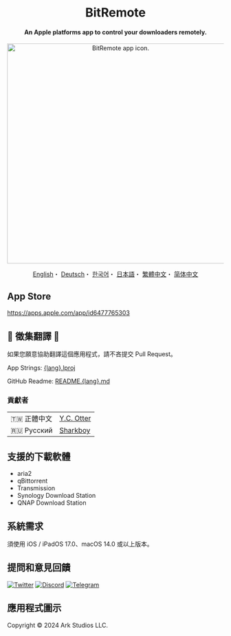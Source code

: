 <h1 align="center">BitRemote</h1>

<h4 align="center">An Apple platforms app to control your downloaders remotely.</h4>

<p align="center">
<picture>
<source media="(prefers-color-scheme: dark)" srcset="https://github.com/user-attachments/assets/06adf4db-363a-4e4c-a277-0328037b0258">
<img src="https://github.com/user-attachments/assets/b22205ce-0079-468d-8343-a72c7d1bcc16" width="512" alt="BitRemote app icon.">
</picture>
</p>

<p align="center">
  <a href="/README.md">English</a>・
  <a href="/READMEs/README.de.md">Deutsch</a>・
  <a href="/READMEs/README.ko.md">한국어</a>・
  <a href="/READMEs/README.jpn.md">日本語</a>・
  <a href="/READMEs/README.cht.md">繁體中文</a>・
  <a href="/READMEs/README.chs.md">简体中文</a>
</p>

## App Store
https://apps.apple.com/app/id6477765303

## 📢 徵集翻譯 📢
如果您願意協助翻譯這個應用程式，請不吝提交 Pull Request。

App Strings: [{lang}.lproj](/Strings)

GitHub Readme: [README.{lang}.md](/READMEs)

### 貢獻者
| | |
| - | - |
| 🇹🇼 正體中文 | [Y.C. Otter](https://github.com/otteryc) |
| 🇷🇺 Русский | [Sharkboy](https://github.com/Sharkboy-j) |

## 支援的下載軟體
- aria2
- qBittorrent
- Transmission
- Synology Download Station
- QNAP Download Station

## 系統需求
須使用 iOS / iPadOS 17.0、macOS 14.0 或以上版本。

## 提問和意見回饋
[![Twitter](https://img.shields.io/badge/Twitter-2CA5E0?style=for-the-badge&logo=twitter&logoColor=white)](https://twitter.com/bitremote)
[![Discord](https://img.shields.io/badge/Discord-7289DA?style=for-the-badge&logo=discord&logoColor=white)](https://discord.gg/x5TP2z6cFj)
[![Telegram](https://img.shields.io/badge/Telegram-858585?style=for-the-badge&logo=telegram&logoColor=white)](https://t.me/bitremote)

## 應用程式圖示
Copyright © 2024 Ark Studios LLC.
